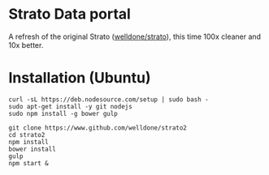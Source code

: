 Strato Data portal
=======
A refresh of the original Strato ([welldone/strato](http://github.com/WellDone/Strato)), this time 100x cleaner and 10x better.

# Installation (Ubuntu)

```shell
curl -sL https://deb.nodesource.com/setup | sudo bash -
sudo apt-get install -y git nodejs
sudo npm install -g bower gulp

git clone https://www.github.com/welldone/strato2
cd strato2
npm install
bower install
gulp
npm start &
```